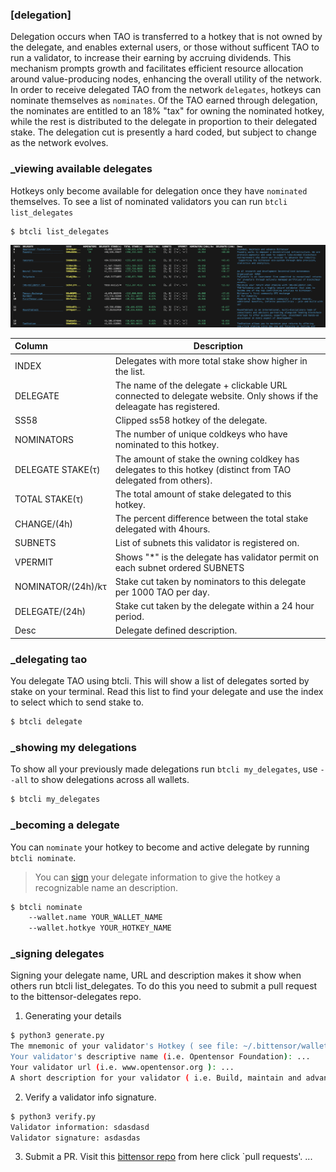 
### [delegation]


Delegation occurs when TAO is transferred to a hotkey that is not owned by the delegate, and enables external users, or those without sufficent TAO to run a validator,  to increase their earning by accruing dividends. This mechanism prompts growth and facilitates efficient resource allocation around value-producing nodes, enhancing the overall utility of the network. In order to receive delegated TAO from the network ```delegates```, hotkeys can nominate themselves as ```nominates```. Of the TAO earned through delegation, the nominates are entitled to an 18% "tax" for owning the nominated hotkey, while the rest is distributed to the delegate in proportion to their delegated stake. The delegation cut is presently a hard coded, but subject to change as the network evolves.

### _viewing available delegates 

Hotkeys only become available for delegation once they have `nominated` themselves. To see a list of nominated validators you can run `btcli list_delegates`
```bash dark
$ btcli list_delegates
```
![List Delegates](/images/list_delegates.png 'Output of List Delegates')

| Column | Description                                                 |
| :------ | ------------------------------------------------------------|
| INDEX   | Delegates with more total stake show higher in the list. |
| DELEGATE | The name of the delegate + clickable URL connected to delegate website. Only shows if the deleagate has registered. |
| SS58    | Clipped ss58 hotkey of the delegate.                       |
| NOMINATORS    | The number of unique coldkeys who have nominated to this hotkey.                       |
| DELEGATE STAKE(τ)    | The amount of stake the owning coldkey has delegates to this hotkey (distinct from TAO delegated from others).                       |
| TOTAL STAKE(τ)    | The total amount of stake delegated to this hotkey.                       |
| CHANGE/(4h)     | The percent difference between the total stake delegated with 4hours.                       |
| SUBNETS    | List of subnets this validator is registered on.                      |
| VPERMIT    | Shows "*" is the delegate has validator permit on each subnet ordered  SUBNETS                     |
| NOMINATOR/(24h)/kτ    | Stake cut taken by nominators to this delegate per 1000 TAO per day. |
| DELEGATE/(24h)    | Stake cut taken by the delegate within a 24 hour period.                        |
| Desc    | Delegate defined description.                     |


### _delegating tao

You delegate TAO using btcli. This will show a list of delegates sorted by stake on your terminal. Read this list to find your delegate and use the index to select which to send stake to.
```bash dark
$ btcli delegate
```

### _showing my delegations 

To show all your previously made delegations run `btcli my_delegates`, use `--all` to show delegations across all wallets.
```bash dark
$ btcli my_delegates
```

### _becoming a delegate

You can `nominate` your hotkey to become and active delegate by running `btcli nominate`.
> You can [sign](delegation/signing) your delegate information to give the hotkey a recognizable name an description.
```bash dark
$ btcli nominate
    --wallet.name YOUR_WALLET_NAME
    --wallet.hotkye YOUR_HOTKEY_NAME
```

### _signing delegates 


Signing your delegate name, URL and description makes it show when others run btcli list_delegates. To do this you need to submit a pull request to the bittensor-delegates repo.


1. Generating your details
```bash dark title=bittensor/scripts/validator_info_signature/generate.py link=https://github.com/opentensor/bittensor/scripts/validator_info_signature/generate.py
$ python3 generate.py
The mnemonic of your validator's Hotkey ( see file: ~/.bittensor/wallets/<coldkey>/hotkeys/<validator> ): ...
Your validator's descriptive name (i.e. Opentensor Foundation): ...
Your validator url (i.e. www.opentensor.org ): ...
A short description for your validator ( i.e. Build, maintain and advance Bittensor): ...
```

2. Verify a validator info signature.
```bash dark title=bittensor/scripts/validator_info_signature/verify.py link=https://github.com/opentensor/bittensor/scripts/validator_info_signature/verify.py
$ python3 verify.py
Validator information: sdasdasd
Validator signature: asdasdas
```

3. Submit a PR.
Visit this [bittensor repo](https://github.com/opentensor/bittensor) from here click `pull requests'. ...


